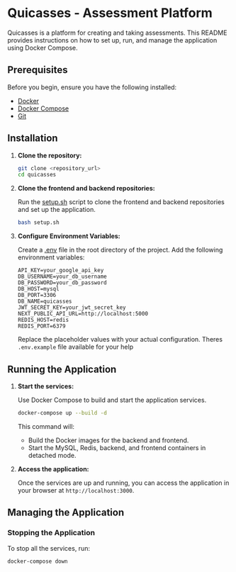# Quicasses - Assessment Platform

Quicasses is a platform for creating and taking assessments. This README provides instructions on how to set up, run, and manage the application using Docker Compose.

## Prerequisites

Before you begin, ensure you have the following installed:

-   [Docker](https://www.docker.com/get-started)
-   [Docker Compose](https://docs.docker.com/compose/install/)
-   [Git](https://git-scm.com/book/en/v2/Getting-Started-Installing-Git)

## Installation

1.  **Clone the repository:**

    ```bash
    git clone <repository_url>
    cd quicasses
    ```

2.  **Clone the frontend and backend repositories:**

    Run the [setup.sh](http://_vscodecontentref_/1) script to clone the frontend and backend repositories and set up the application.

    ```bash
    bash setup.sh
    ```

3.  **Configure Environment Variables:**

    Create a [.env](http://_vscodecontentref_/2) file in the root directory of the project. Add the following environment variables:

    ```
    API_KEY=your_google_api_key
    DB_USERNAME=your_db_username
    DB_PASSWORD=your_db_password
    DB_HOST=mysql
    DB_PORT=3306
    DB_NAME=quicasses
    JWT_SECRET_KEY=your_jwt_secret_key
    NEXT_PUBLIC_API_URL=http://localhost:5000
    REDIS_HOST=redis
    REDIS_PORT=6379
    ```

    Replace the placeholder values with your actual configuration.
    Theres `.env.example` file available for your help

## Running the Application

1.  **Start the services:**

    Use Docker Compose to build and start the application services.

    ```bash
    docker-compose up --build -d
    ```

    This command will:

    *   Build the Docker images for the backend and frontend.
    *   Start the MySQL, Redis, backend, and frontend containers in detached mode.

2.  **Access the application:**

    Once the services are up and running, you can access the application in your browser at `http://localhost:3000`.

## Managing the Application

### Stopping the Application

To stop all the services, run:

```bash
docker-compose down